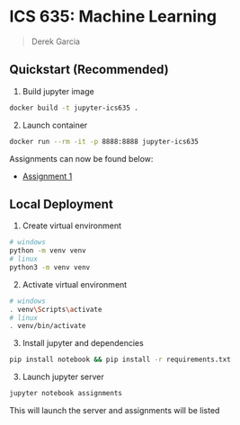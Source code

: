 # ICS 635: Machine Learning

> Derek Garcia

## Quickstart (Recommended)

1. Build jupyter image

```bash
docker build -t jupyter-ics635 .
```

2. Launch container

```bash
docker run --rm -it -p 8888:8888 jupyter-ics635
```

Assignments can now be found below:

- [Assignment 1](http://localhost:8888/notebooks/assignment1.ipynb)

## Local Deployment

1. Create virtual environment

```bash
# windows
python -m venv venv
# linux
python3 -m venv venv
```

2. Activate virtual environment

```bash
# windows
. venv\Scripts\activate
# linux
. venv/bin/activate
```

3. Install jupyter and dependencies

```bash
pip install notebook && pip install -r requirements.txt
```

3. Launch jupyter server

```bash
jupyter notebook assignments
```

This will launch the server and assignments will be listed